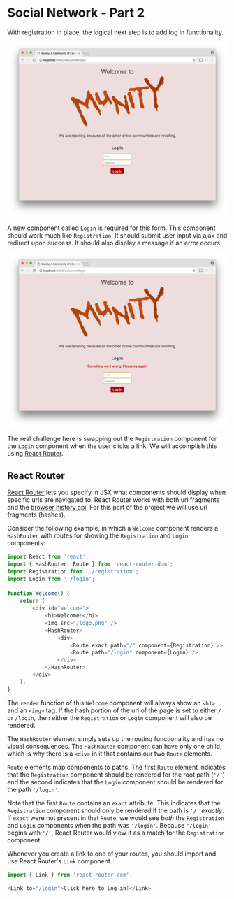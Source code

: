 # Social Network - Part 2

With registration in place, the logical next step is to add log in functionality.

![Munity Log in](munity1.png)

A new component called `Login` is required for this form. This component should work much like `Registration`. It should submit user input via ajax and redirect upon success. It should also display a message if an error occurs.

![Munity Log in Error](munity2.png)

The real challenge here is swapping out the `Registration` component for the `Login` component when the user clicks a link. We will accomplish this using [React Router](https://reacttraining.com/react-router/).

## React Router

[React Router](https://reacttraining.com/react-router/web) lets you specify in JSX what components should display when specific urls are navigated to. React Router works with both url fragments and the [browser history api](https://developer.mozilla.org/en-US/docs/Web/API/History_API). For this part of the project we will use url fragments (hashes).

Consider the following example, in which a `Welcome` component renders a `HashRouter` with routes for showing the `Registration` and `Login` components:

```js
import React from 'react';
import { HashRouter, Route } from 'react-router-dom';
import Registration from './registration';
import Login from './login';

function Welcome() {
    return (
        <div id="welcome">
            <h1>Welcome!</h1>
            <img src="/logo.png" />
            <HashRouter>
                <div>
                    <Route exact path="/" component={Registration} />
                    <Route path="/login" component={Login} />
                </div>
            </HashRouter>
        </div>
    );
}
```

The `render` function of this `Welcome` component will always show an `<h1>` and an `<img>` tag. If the hash portion of the url of the page is set to either `/` or `/login`, then either the `Registration` or `Login` component will also be rendered.

The `HashRouter` element simply sets up the routing functionality and has no visual consequences. The `HashRouter` component can have only one child, which is why there is a `<div>` in it that contains our two `Route` elements.

`Route` elements map components to paths. The first `Route` element indicates that the `Registration` component should be rendered for the root path (`'/'`) and the second indicates that the `Login` component should be rendered for the path `'/login'`.

Note that the first `Route` contains an `exact` attribute. This indicates that the `Registration` component should only be rendered if the path is `'/'` _exactly_. If `exact` were not present in that `Route`, we would see _both_ the `Registration` and `Login` components when the path was `'/login'`. Because `'/login'` begins with `'/'`, React Router would view it as a match for the `Registration` component.

Whenever you create a link to one of your routes, you should import and use React Router's `Link` component.

```js
import { Link } from 'react-router-dom';
```

```js
<Link to="/login">Click here to Log in!</Link>
```
